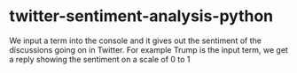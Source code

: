 # twitter-sentiment-analysis-python
We input a term into the console and it gives out the sentiment of the discussions going on in Twitter. For example Trump is the input term, we get a reply showing the sentiment on a scale of 0 to 1
